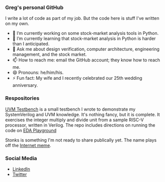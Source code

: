 ### Greg's personal GitHub

I write a lot of code as part of my job. But the code here is stuff I've written on my own.

* 🔭 I’m currently working on some stock-market analysis tools in Python.
* 🌱 I’m currently learning that stock-market analysis in Python is harder than I anticipated.
* 💬 Ask me about design verification, computer architecture, engineering management, and the stock market.
* 📫 How to reach me: email the GitHub account; they know how to reach me.
* 😄 Pronouns: he/him/his.
* ⚡ Fun fact: My wife and I recently celebrated our 25th wedding anniversary.

### Respositories

[UVM Testbench](https://github.com/gregorykemp/sample_uvm_testbench) is a small testbench I wrote to demonstrate my SystemVerilog and UVM knowledge. It's nothing fancy, but it is complete. It exercises the integer multiply and divide unit from a sample RISC-V processor, written in Verilog. The repo includes directions on running the code on [EDA Playground](https://www.edaplayground.com/)

Stonks is something I'm not ready to share publically yet. The name plays off the [Internet meme](https://knowyourmeme.com/memes/stonks).

### Social Media

* [LinkedIn](https://www.linkedin.com/in/gkemp14/)
* [Twitter](https://twitter.com/itsGregoryKemp)


<!--
**gregorykemp/gregorykemp** is a ✨ _special_ ✨ repository because its `README.md` (this file) appears on your GitHub profile.

Here are some ideas to get you started:

- 🔭 I’m currently working on ...
- 🌱 I’m currently learning ...
- 👯 I’m looking to collaborate on ...
- 🤔 I’m looking for help with ...
- 💬 Ask me about ...
- 📫 How to reach me: ...
- 😄 Pronouns: ...
- ⚡ Fun fact: ...
-->
